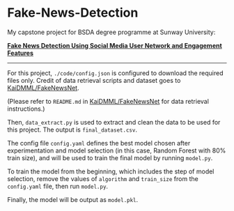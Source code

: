 # Fake-News-Detection
My capstone project for BSDA degree programme at Sunway University:

<u>**Fake News Detection Using Social Media User Network and Engagement Features**</u>
***
For this project, `./code/config.json` is configured to download the required files only. Credit of data retrieval scripts and dataset goes to [KaiDMML/FakeNewsNet](https://github.com/KaiDMML/FakeNewsNet).

(Please refer to `README.md` in [KaiDMML/FakeNewsNet](https://github.com/KaiDMML/FakeNewsNet) for data retrieval instructions.)

Then, `data_extract.py` is used to extract and clean the data to be used for this project. The output is `final_dataset.csv`.

The config file `config.yaml` defines the best model chosen after experimentation and model selection (in this case, Random Forest with 80% train size), and will be used to train the final model by running `model.py`.

To train the model from the beginning, which includes the step of model selection, remove the values of `algorithm` and `train_size` from the `config.yaml` file, then run `model.py`.

Finally, the model will be output as `model.pkl`.

